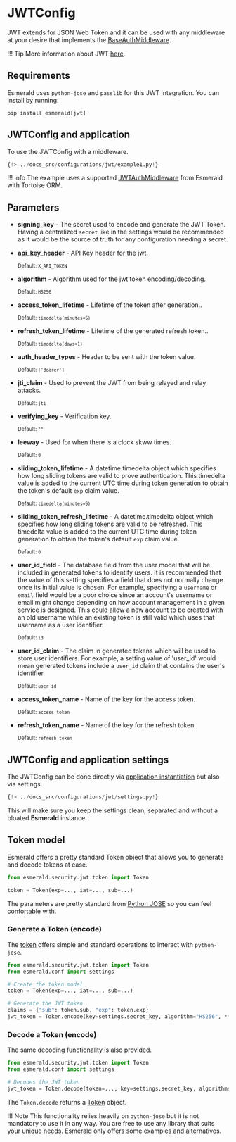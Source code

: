 # JWTConfig

JWT extends for JSON Web Token and it can be used with any middleware at your desire that implements the
[BaseAuthMiddleware](../middleware/middleware.md#baseauthmiddleware).

!!! Tip
    More information about JWT
    <a href="https://jwt.io/introduction" target='_blank'>here</a>.

## Requirements

Esmerald uses `python-jose` and `passlib` for this JWT integration. You can install by running:

```shell
pip install esmerald[jwt]
```

## JWTConfig and application

To use the JWTConfig with a middleware.

```python hl_lines="5 8-10 12"
{!> ../docs_src/configurations/jwt/example1.py!}
```

!!! info
    The example uses a supported [JWTAuthMiddleware](../databases/tortoise/middleware.md#jwtauthmiddleware)
    from Esmerald with Tortoise ORM.

## Parameters

* **signing_key** - The secret used to encode and generate the JWT Token. Having a centralized `secret` like in the
settings would be recommended as it would be the source of truth for any configuration needing a secret.

* **api_key_header** - API Key header for the jwt.

    <sup>Default: `X_API_TOKEN`</sup>

* **algorithm** - Algorithm used for the jwt token encoding/decoding.

    <sup>Default: `HS256`</sup>

* **access_token_lifetime** - Lifetime of the token after generation..

    <sup>Default: `timedelta(minutes=5)`</sup>

* **refresh_token_lifetime** - Lifetime of the generated refresh token..

    <sup>Default: `timedelta(days=1)`</sup>

* **auth_header_types** - Header to be sent with the token value.

    <sup>Default: `['Bearer']`</sup>

* **jti_claim** - Used to prevent the JWT from being relayed and relay attacks.

    <sup>Default: `jti`</sup>

* **verifying_key** - Verification key.

    <sup>Default: `""`</sup>

* **leeway** - Used for when there is a clock skww times.

    <sup>Default: `0`</sup>

* **sliding_token_lifetime** - A datetime.timedelta object which specifies how long sliding tokens are valid to prove
authentication. This timedelta value is added to the current UTC time during token generation to obtain the
token's default `exp` claim value.

    <sup>Default: `timedelta(minutes=5)`</sup>

* **sliding_token_refresh_lifetime** - A datetime.timedelta object which specifies how long sliding tokens are valid
to be refreshed. This timedelta value is added to the current UTC time during token generation to obtain the token's
default `exp` claim value.

    <sup>Default: `0`</sup>

* **user_id_field** - The database field from the user model that will be included in generated tokens to identify
users. It is recommended that the value of this setting specifies a field that does not normally change once its initial
value is chosen. For example, specifying a `username` or `email` field would be a poor choice since an account's
username or email might change depending on how account management in a given service is designed. This could allow a
new account to be created with an old username while an existing token is still valid which uses that username as a
user identifier.

    <sup>Default: `id`</sup>

* **user_id_claim** - The claim in generated tokens which will be used to store user identifiers. For example, a setting
value of 'user_id' would mean generated tokens include a `user_id` claim that contains the user's identifier.

    <sup>Default: `user_id`</sup>

* **access_token_name** - Name of the key for the access token.

    <sup>Default: `access_token`</sup>

* **refresh_token_name** - Name of the key for the refresh token.

    <sup>Default: `refresh_token`</sup>

## JWTConfig and application settings

The JWTConfig can be done directly via [application instantiation](#jwtconfig-and-application) but also via settings.

```python
{!> ../docs_src/configurations/jwt/settings.py!}
```

This will make sure you keep the settings clean, separated and without a bloated **Esmerald** instance.

## Token model

Esmerald offers a pretty standard Token object that allows you to generate and decode tokens at ease.

```python
from esmerald.security.jwt.token import Token

token = Token(exp=..., iat=..., sub=...)
```

The parameters are pretty standard from
<a href="https://python-jose.readthedocs.io/en/latest/" target='_blank'>Python JOSE</a> so you can feel
confortable with.

### Generate a Token (encode)

The [token](#token-model) offers simple and standard operations to interact with `python-jose`.

```python
from esmerald.security.jwt.token import Token
from esmerald.conf import settings

# Create the token model
token = Token(exp=..., iat=..., sub=...)

# Generate the JWT token
claims = {"sub": token.sub, "exp": token.exp}
jwt_token = Token.encode(key=settings.secret_key, algorithm="HS256", **claims)
```

### Decode a Token (encode)

The same decoding functionality is also provided.

```python
from esmerald.security.jwt.token import Token
from esmerald.conf import settings

# Decodes the JWT token
jwt_token = Token.decode(token=..., key=settings.secret_key, algorithms=["HS256"])
```

The `Token.decode` returns a [Token](#token-model) object.

!!! Note
    This functionality relies heavily on `python-jose` but it is not mandatory to use it in any way.
    You are free to use any library that suits your unique needs. Esmerald only offers some examples and alternatives.
